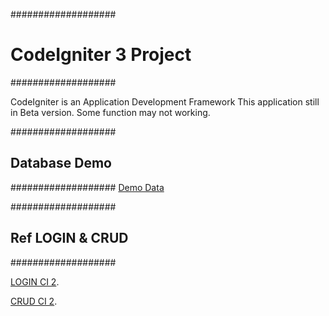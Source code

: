 ###################
# CodeIgniter 3 Project
###################

CodeIgniter is an Application Development Framework
This application still in Beta version. 
Some function may not working.

###################
## Database Demo
###################
[Demo Data](http://pastebin.com/vxi55jYh)

###################
## Ref LOGIN & CRUD
###################

[LOGIN CI 2](https://github.com/kpkt/ci_login).

[CRUD CI 2](https://github.com/kpkt/ci_crud).
